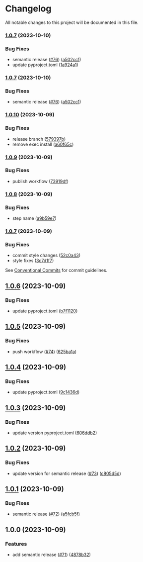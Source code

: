 # Changelog

All notable changes to this project will be documented in this file.

### [1.0.7](https://github.com/cloud-labs-infra/github-backup/compare/v1.0.6...v1.0.7) (2023-10-10)


### Bug Fixes

* semantic release ([#76](https://github.com/cloud-labs-infra/github-backup/issues/76)) ([a502cc1](https://github.com/cloud-labs-infra/github-backup/commit/a502cc1788ebc20a531e393f3d950b286a219a2d))
* update pyproject.toml ([1a924a1](https://github.com/cloud-labs-infra/github-backup/commit/1a924a1c31e643c796af1c5e9a3c09a02492d6de))

### [1.0.7](https://github.com/cloud-labs-infra/github-backup/compare/v1.0.6...v1.0.7) (2023-10-10)


### Bug Fixes

* semantic release ([#76](https://github.com/cloud-labs-infra/github-backup/issues/76)) ([a502cc1](https://github.com/cloud-labs-infra/github-backup/commit/a502cc1788ebc20a531e393f3d950b286a219a2d))

### [1.0.10](https://github.com/cloud-labs-infra/github-backup/compare/v1.0.9...v1.0.10) (2023-10-09)


### Bug Fixes

* release branch ([579397b](https://github.com/cloud-labs-infra/github-backup/commit/579397b7fe9bc049f26b82c551608bc0f2bc8b5a))
* remove exec install ([a60f65c](https://github.com/cloud-labs-infra/github-backup/commit/a60f65c4abd3066816f3d7bec599be6f42a67c9a))

### [1.0.9](https://github.com/cloud-labs-infra/github-backup/compare/v1.0.8...v1.0.9) (2023-10-09)


### Bug Fixes

* publish workflow ([73919df](https://github.com/cloud-labs-infra/github-backup/commit/73919df33098d2b99663ba7177ed41e3423d8997))

### [1.0.8](https://github.com/cloud-labs-infra/github-backup/compare/v1.0.7...v1.0.8) (2023-10-09)


### Bug Fixes

* step name ([a9b59e7](https://github.com/cloud-labs-infra/github-backup/commit/a9b59e7c45ace5ac00afbe87c3e227ba6af3da9e))

### [1.0.7](https://github.com/cloud-labs-infra/github-backup/compare/v1.0.6...v1.0.7) (2023-10-09)


### Bug Fixes

* commit style changes ([52c0a43](https://github.com/cloud-labs-infra/github-backup/commit/52c0a43658abfd89261e5413e49da7543f2c39df))
* style fixes ([3c7d1f7](https://github.com/cloud-labs-infra/github-backup/commit/3c7d1f71931ba17461a260ba76819dc6e7d90c52))

See
[Conventional Commits](https://conventionalcommits.org) for commit guidelines.

## [1.0.6](https://github.com/cloud-labs-infra/github-backup/compare/v1.0.5...v1.0.6) (2023-10-09)


### Bug Fixes

* update pyproject.toml ([b7f1120](https://github.com/cloud-labs-infra/github-backup/commit/b7f112053cbdf717c32e586df0637be4840ed90a))

## [1.0.5](https://github.com/cloud-labs-infra/github-backup/compare/v1.0.4...v1.0.5) (2023-10-09)


### Bug Fixes

* push workflow ([#74](https://github.com/cloud-labs-infra/github-backup/issues/74)) ([625ba1a](https://github.com/cloud-labs-infra/github-backup/commit/625ba1a168cc18b2d553ee52aac7efab21037b73))

## [1.0.4](https://github.com/cloud-labs-infra/github-backup/compare/v1.0.3...v1.0.4) (2023-10-09)


### Bug Fixes

* update pyproject.toml ([9c1436d](https://github.com/cloud-labs-infra/github-backup/commit/9c1436d572ee617094cf6ddf4424a5587f012d63))

## [1.0.3](https://github.com/cloud-labs-infra/github-backup/compare/v1.0.2...v1.0.3) (2023-10-09)


### Bug Fixes

* update version pyproject.toml ([606ddb2](https://github.com/cloud-labs-infra/github-backup/commit/606ddb23b10f0089128082fe036b321c2b692cf9))

## [1.0.2](https://github.com/cloud-labs-infra/github-backup/compare/v1.0.1...v1.0.2) (2023-10-09)


### Bug Fixes

* update version for semantic release ([#73](https://github.com/cloud-labs-infra/github-backup/issues/73)) ([c805d5d](https://github.com/cloud-labs-infra/github-backup/commit/c805d5d3f755b32aa446083ba265777adb9504a5))

## [1.0.1](https://github.com/cloud-labs-infra/github-backup/compare/v1.0.0...v1.0.1) (2023-10-09)


### Bug Fixes

* semantic release ([#72](https://github.com/cloud-labs-infra/github-backup/issues/72)) ([a5fcb5f](https://github.com/cloud-labs-infra/github-backup/commit/a5fcb5f0bf8e411f322693dc59dff0f0ddef8757))

## 1.0.0 (2023-10-09)


### Features

* add semantic release ([#71](https://github.com/cloud-labs-infra/github-backup/issues/71)) ([4878b32](https://github.com/cloud-labs-infra/github-backup/commit/4878b3239cb86125ab7750512ad6da71ea31c18a))
